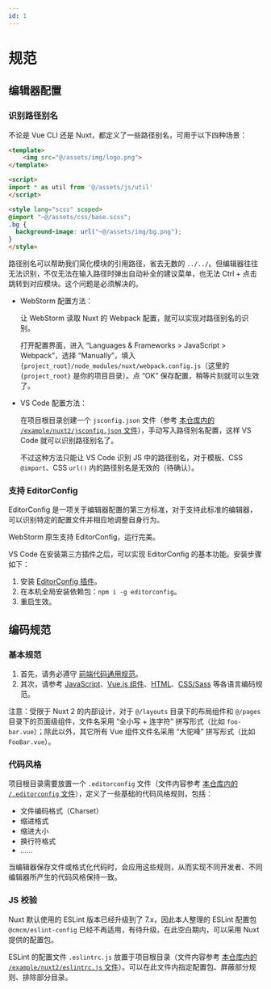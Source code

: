 ```yaml
---
id: 1
---
```


# 规范

## 编辑器配置

### 识别路径别名

不论是 Vue CLI 还是 Nuxt，都定义了一些路径别名，可用于以下四种场景：

```html
<template>
	<img src="@/assets/img/logo.png">
</template>

<script>
import * as util from '@/assets/js/util'
</script>

<style lang="scss" scoped>
@import "~@/assets/css/base.scss";
.bg {
  background-image: url("~@/assets/img/bg.png");
}
</style>
```

路径别名可以帮助我们简化模块的引用路径，省去无数的 `../../`。但编辑器往往无法识别，不仅无法在输入路径时弹出自动补全的建议菜单，也无法 Ctrl + 点击跳转到对应模块。这个问题是必须解决的。

* WebStorm 配置方法：

	让 WebStorm 读取 Nuxt 的 Webpack 配置，就可以实现对路径别名的识别。

	打开配置界面，进入 “Languages & Frameworks > JavaScript > Webpack”，选择 “Manually”，填入 `{project_root}/node_modules/nuxt/webpack.config.js`（这里的 `{project_root}` 是你的项目目录）。点 “OK” 保存配置，稍等片刻就可以生效了。

* VS Code 配置方法：

	在项目根目录创建一个 `jsconfig.json` 文件（参考 [本仓库内的 `/example/nuxt2/jsconfig.json` 文件](https://github.com/cssmagic/Nuxt-Notes/blob/master/example/nuxt2/jsconfig.json)），手动写入路径别名配置，这样 VS Code 就可以识别路径别名了。

	不过这种方法只能让 VS Code 识别 JS 中的路径别名，对于模板、CSS `@import`、CSS `url()` 内的路径别名是无效的（待确认）。

### 支持 EditorConfig

EditorConfig 是一项关于编辑器配置的第三方标准，对于支持此标准的编辑器，可以识别特定的配置文件并相应地调整自身行为。

WebStorm 原生支持 EditorConfig，运行完美。

VS Code 在安装第三方插件之后，可以实现 EditorConfig 的基本功能。安装步骤如下：

1. 安装 [EditorConfig 插件](https://marketplace.visualstudio.com/items?itemName=EditorConfig.EditorConfig)。
1. 在本机全局安装依赖包：`npm i -g editorconfig`。
1. 重启生效。


## 编码规范

### 基本规范

1. 首先，请务必遵守 [前端代码通用规范](https://gitlab.****.**/pub/ued/guideline/issues/1)。
1. 其次，请参考 [JavaScript](https://gitlab.****.**/pub/ued/guideline/issues/4)、[Vue.js 组件](https://gitlab.****.**/pub/ued/guideline/issues/10)、[HTML](https://gitlab.****.**/pub/ued/guideline/issues/2)、[CSS/Sass](https://gitlab.****.**/pub/ued/guideline/issues/13) 等各语言编码规范。

注意：受限于 Nuxt 2 的内部设计，对于 `@/layouts` 目录下的布局组件和 `@/pages` 目录下的页面级组件，文件名采用 “全小写 + 连字符” 拼写形式（比如 `foo-bar.vue`）；除此以外，其它所有 Vue 组件文件名采用 “大驼峰” 拼写形式（比如 `FooBar.vue`）。

### 代码风格

项目根目录需要放置一个 `.editorconfig` 文件（文件内容参考 [本仓库内的 `/.editorconfig` 文件](https://github.com/cssmagic/Nuxt-Notes/blob/master/.editorconfig)），定义了一些基础的代码风格规则，包括：

* 文件编码格式（Charset）
* 缩进格式
* 缩进大小
* 换行符格式
* ……

当编辑器保存文件或格式化代码时，会应用这些规则，从而实现不同开发者、不同编辑器所产生的代码风格保持一致。

### JS 校验

Nuxt 默认使用的 ESLint 版本已经升级到了 7.x，因此本人整理的 ESLint 配置包 `@cmcm/eslint-config` 已经不再适用，有待升级。在此空白期内，可以采用 Nuxt 提供的配置包。

ESLint 的配置文件 `.eslintrc.js` 放置于项目根目录（文件内容参考 [本仓库内的 `/example/nuxt2/eslintrc.js` 文件](https://github.com/cssmagic/Nuxt-Notes/blob/master/example/nuxt2/eslintrc.js)）。可以在此文件内指定配置包、屏蔽部分规则、排除部分目录。

